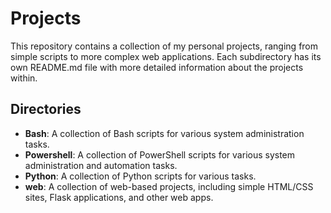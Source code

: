 # Projects

This repository contains a collection of my personal projects, ranging from simple scripts to more complex web applications. Each subdirectory has its own README.md file with more detailed information about the projects within.

## Directories

- **Bash**: A collection of Bash scripts for various system administration tasks.
- **Powershell**: A collection of PowerShell scripts for various system administration and automation tasks.
- **Python**: A collection of Python scripts for various tasks.
- **web**: A collection of web-based projects, including simple HTML/CSS sites, Flask applications, and other web apps.